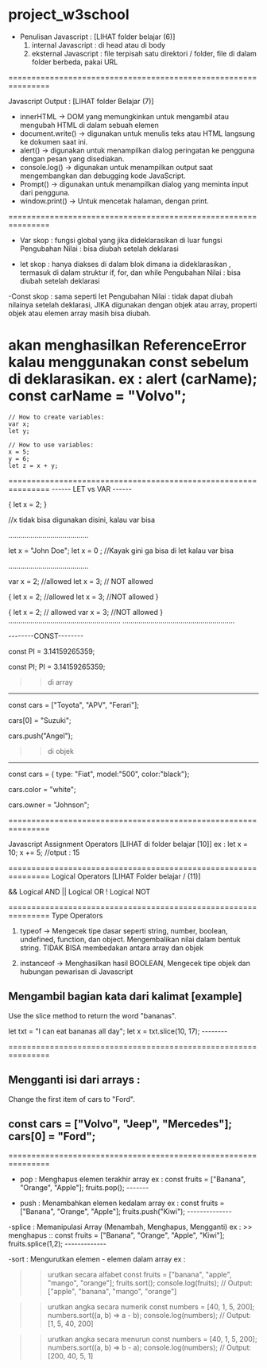 # project_w3school


- Penulisan Javascript  : [LIHAT folder belajar (6)]
    1. internal Javascript : di head atau di body
    2. eksternal Javascript : file terpisah satu direktori / folder, file di dalam folder berbeda, pakai URL

===============================================================

Javascript Output : [LIHAT folder Belajar (7)]
  - innerHTML -> DOM yang memungkinkan untuk mengambil atau mengubah
             HTML di dalam sebuah elemen
  - document.write()  -> digunakan untuk menulis teks atau HTML langsung ke dokumen saat ini.
  - alert() -> digunakan untuk menampilkan dialog peringatan ke pengguna dengan pesan yang disediakan.
  - console.log() -> digunakan untuk menampilkan output saat mengembangkan dan debugging kode JavaScript. 
  - Prompt() -> digunakan untuk menampilkan dialog yang meminta input dari pengguna.
  - window.print()  -> Untuk mencetak halaman, dengan print.

===============================================================

- Var 
   skop : fungsi global yang jika dideklarasikan di luar fungsi
   Pengubahan Nilai : bisa diubah setelah deklarasi

- let
  skop : hanya diakses di dalam blok dimana ia dideklarasikan , termasuk di dalam struktur if, for, dan while
  Pengubahan Nilai : bisa diubah setelah deklarasi

-Const 
  skop : sama seperti let
  Pengubahan Nilai : tidak dapat diubah nilainya setelah deklarasi, JIKA digunakan dengan objek atau array, properti objek atau elemen array masih bisa diubah.

  akan menghasilkan ReferenceError kalau menggunakan const sebelum di deklarasikan.
    ex :
      alert (carName);
      const carName = "Volvo";
===============================================================

    // How to create variables:
    var x;
    let y;

    // How to use variables:
    x = 5;
    y = 6;
    let z = x + y;

===============================================================
------ LET  vs VAR ------

  {
    let x = 2;
  }

  //x tidak bisa digunakan disini, kalau var bisa

........................................

  let x = "John Doe";
  let x = 0 ;          //Kayak gini ga bisa di let kalau var bisa

........................................

  var x = 2;   //allowed
  let x = 3;   // NOT allowed

  {
    let x = 2;  //allowed
    let x = 3;  //NOT allowed
  }

  {
    let x = 2;   // allowed
    var x = 3;   //NOT allowed
  }
........................................................
........................................................

--------CONST--------
<!-- Correct -->
  const PI = 3.14159265359;   

<!-- incorect -->
  const PI;
  PI = 3.14159265359;

<!-- ===== const bisa diubah di array dan objek ===== -->
>> di array
-----------

  const cars = ["Toyota", "APV", "Ferari"];

  <!-- ubah elemen nya -->
  cars[0] = "Suzuki";

  <!-- Tambah elemen nya -->
  cars.push("Angel");

>> di objek
-----------

  const cars = { type: "Fiat", model:"500", color:"black"};

  cars.color = "white";

  cars.owner = "Johnson";

===============================================================

Javascript Assignment Operators [LIHAT di folder belajar [10]]
 ex :
  let x = 10;
    x += 5;      //otput : 15

===============================================================
Logical Operators [LIHAT Folder belajar / (11)]

&& Logical AND
|| Logical OR
!  Logical NOT

===============================================================
Type Operators
  1. typeof -> Mengecek tipe dasar seperti string, number, boolean, undefined, function, dan object. Mengembalikan nilai dalam bentuk string.  TIDAK BISA membedakan antara array dan objek

  2. instanceof -> Menghasilkan hasil BOOLEAN, Mengecek tipe objek dan hubungan pewarisan di Javascript



Mengambil bagian kata dari kalimat [example]
--------------------------------------------
Use the slice method to return the word "bananas". 

let txt = "I can eat bananas all day";
let x = txt.slice(10, 17);
          --------

===============================================================

Mengganti isi dari arrays :
----------------------------

Change the first item of cars to "Ford".

const cars = ["Volvo", "Jeep", "Mercedes"];
cars[0] = "Ford";
-------

===============================================================

- pop : Menghapus elemen terakhir array
    ex :
      const fruits = ["Banana", "Orange", "Apple"];
      fruits.pop();
            -------

- push : Menambahkan elemen kedalam array
    ex :
      const fruits = ["Banana", "Orange", "Apple"];
      fruits.push("Kiwi");
            --------------

-splice : Memanipulasi Array (Menambah, Menghapus, Mengganti)
    ex :
     >> menghapus ::
        const fruits = ["Banana", "Orange", "Apple", "Kiwi"];
        fruits.splice(1,2);
              -------------

-sort : Mengurutkan elemen - elemen dalam array
  ex :
  >>urutkan secara alfabet
    const fruits = ["banana", "apple", "mango", "orange"];
    fruits.sort();
    console.log(fruits);        // Output: ["apple", "banana", "mango", "orange"]

  >> urutkan angka secara numerik
    const numbers = [40, 1, 5, 200];
    numbers.sort((a, b) => a - b);
    console.log(numbers);         // Output: [1, 5, 40, 200]

  >> urutkan angka secara menurun
    const numbers = [40, 1, 5, 200];
    numbers.sort((a, b) => b - a);
    console.log(numbers);         // Output: [200, 40, 5, 1]















